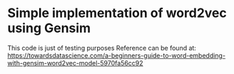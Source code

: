 # Simple implementation of word2vec using Gensim

This code is just of testing purposes
Reference can be found at: https://towardsdatascience.com/a-beginners-guide-to-word-embedding-with-gensim-word2vec-model-5970fa56cc92
